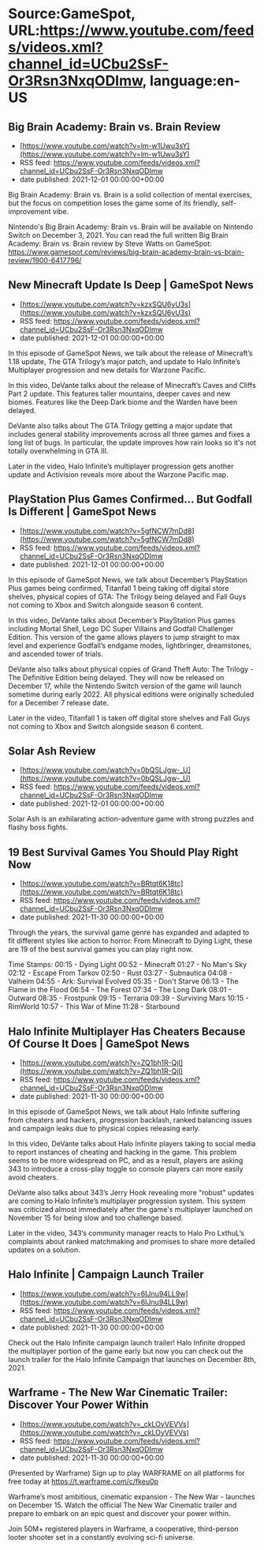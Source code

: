# Source:GameSpot, URL:https://www.youtube.com/feeds/videos.xml?channel_id=UCbu2SsF-Or3Rsn3NxqODImw, language:en-US

## Big Brain Academy: Brain vs. Brain Review
 - [https://www.youtube.com/watch?v=lm-w1Uwu3sY](https://www.youtube.com/watch?v=lm-w1Uwu3sY)
 - RSS feed: https://www.youtube.com/feeds/videos.xml?channel_id=UCbu2SsF-Or3Rsn3NxqODImw
 - date published: 2021-12-01 00:00:00+00:00

Big Brain Academy: Brain vs. Brain is a solid collection of mental exercises, but the focus on competition loses the game some of its friendly, self-improvement vibe.

Nintendo's Big Brain Academy: Brain vs. Brain will be available on Nintendo Switch on December 3, 2021. You can read the full written Big Brain Academy: Brain vs. Brain review by Steve Watts on GameSpot: https://www.gamespot.com/reviews/big-brain-academy-brain-vs-brain-review/1900-6417796/

## New Minecraft Update Is Deep | GameSpot News
 - [https://www.youtube.com/watch?v=kzxSQU6yU3s](https://www.youtube.com/watch?v=kzxSQU6yU3s)
 - RSS feed: https://www.youtube.com/feeds/videos.xml?channel_id=UCbu2SsF-Or3Rsn3NxqODImw
 - date published: 2021-12-01 00:00:00+00:00

In this episode of GameSpot News, we talk about the release of Minecraft’s 1.18 update, The GTA Trilogy’s major patch, and update to Halo Infinite’s Multiplayer progression and new details for Warzone Pacific. 

In this video, DeVante talks about the release of Minecraft’s Caves and Cliffs Part 2 update. This features taller mountains, deeper caves and new biomes. Features like the Deep Dark biome and the Warden have been delayed. 

DeVante also talks about The GTA Trilogy getting a major update that includes general stability improvements across all three games and fixes a long list of bugs. In particular, the update improves how rain looks so it's not totally overwhelming in GTA III. 

Later in the video, Halo Infinite’s multiplayer progression gets another update and Activision reveals more about the Warzone Pacific map.

## PlayStation Plus Games Confirmed… But Godfall Is Different | GameSpot News
 - [https://www.youtube.com/watch?v=5gfNCW7mDd8](https://www.youtube.com/watch?v=5gfNCW7mDd8)
 - RSS feed: https://www.youtube.com/feeds/videos.xml?channel_id=UCbu2SsF-Or3Rsn3NxqODImw
 - date published: 2021-12-01 00:00:00+00:00

In this episode of GameSpot News, we talk about December’s PlayStation Plus games being confirmed, Titanfall 1 being taking off digital store shelves, physical copies of GTA: The Trilogy being delayed and Fall Guys not coming to Xbox and Switch alongside season 6 content. 

In this video, DeVante talks about December’s PlayStation Plus games including Mortal Shell, Lego DC Super Villains and Godfall Challenger Edition. This version of the game allows players to jump straight to max level and experience Godfall’s endgame modes, lightbringer, dreamstones, and ascended tower of trials. 

DeVante also talks about physical copies of Grand Theft Auto: The Trilogy - The Definitive Edition being delayed. They will now be released on December 17, while the Nintendo Switch version of the game will launch sometime during early 2022. All physical editions were originally scheduled for a December 7 release date.

Later in the video, Titanfall 1 is taken off digital store shelves and Fall Guys not coming to Xbox and Switch alongside season 6 content.

## Solar Ash Review
 - [https://www.youtube.com/watch?v=0bQSLJgw-_U](https://www.youtube.com/watch?v=0bQSLJgw-_U)
 - RSS feed: https://www.youtube.com/feeds/videos.xml?channel_id=UCbu2SsF-Or3Rsn3NxqODImw
 - date published: 2021-12-01 00:00:00+00:00

Solar Ash is an exhilarating action-adventure game with strong puzzles and flashy boss fights.

## 19 Best Survival Games  You Should Play Right Now
 - [https://www.youtube.com/watch?v=BRtqt6K18tc](https://www.youtube.com/watch?v=BRtqt6K18tc)
 - RSS feed: https://www.youtube.com/feeds/videos.xml?channel_id=UCbu2SsF-Or3Rsn3NxqODImw
 - date published: 2021-11-30 00:00:00+00:00

Through the years, the survival game genre has expanded and adapted to fit different styles like action to horror. From Minecraft to Dying Light, these are 19 of the best survival games you can play right now.

Time Stamps:
00:15 - Dying Light
00:52 - Minecraft
01:27 - No Man's Sky
02:12 - Escape From Tarkov
02:50 - Rust
03:27 - Subnautica
04:08 - Valheim
04:55 - Ark: Survival Evolved
05:35 - Don't Starve
06:13 - The Flame in the Flood
06:54 - The Forest
07:34 - The Long Dark
08:01 - Outward
08:35 - Frostpunk
09:15 - Terraria
09:39 - Surviving Mars
10:15 - RimWorld
10:57 - This War of Mine
11:28 - Starbound

## Halo Infinite Multiplayer Has Cheaters Because Of Course It Does | GameSpot News
 - [https://www.youtube.com/watch?v=ZQ1bh1R-QjI](https://www.youtube.com/watch?v=ZQ1bh1R-QjI)
 - RSS feed: https://www.youtube.com/feeds/videos.xml?channel_id=UCbu2SsF-Or3Rsn3NxqODImw
 - date published: 2021-11-30 00:00:00+00:00

In this episode of GameSpot News, we talk about Halo Infinite suffering from cheaters and hackers, progression backlash, ranked balancing issues and campaign leaks due to physical copies releasing early. 

In this video, DeVante talks about Halo Infinite players taking to social media to report instances of cheating and hacking in the game. This problem seems to be more widespread on PC, and as a result, players are asking 343 to introduce a cross-play toggle so console players can more easily avoid cheaters.

DeVante also talks about 343’s Jerry Hook revealing more “robust" updates are coming to Halo Infinite’s multiplayer progression system. This system was criticized almost immediately after the game's multiplayer launched on November 15 for being slow and too challenge based. 

Later in the video, 343’s community manager reacts to Halo Pro LxthuL’s complaints about ranked matchmaking and promises to share more detailed updates on a solution.

## Halo Infinite | Campaign Launch Trailer
 - [https://www.youtube.com/watch?v=6IJnu94LL9w](https://www.youtube.com/watch?v=6IJnu94LL9w)
 - RSS feed: https://www.youtube.com/feeds/videos.xml?channel_id=UCbu2SsF-Or3Rsn3NxqODImw
 - date published: 2021-11-30 00:00:00+00:00

Check out the Halo Infinite campaign launch trailer! Halo Infinite dropped the multiplayer portion of the game early but now you can check out the launch trailer for the Halo Infinite Campaign that launches on December 8th, 2021.

## Warframe - The New War Cinematic Trailer: Discover Your Power Within
 - [https://www.youtube.com/watch?v=_ckLOyVEVVs](https://www.youtube.com/watch?v=_ckLOyVEVVs)
 - RSS feed: https://www.youtube.com/feeds/videos.xml?channel_id=UCbu2SsF-Or3Rsn3NxqODImw
 - date published: 2021-11-30 00:00:00+00:00

(Presented by Warframe) Sign up to play WARFRAME on all platforms for free today at https://t.warframe.com/c/fkeu0p

Warframe’s most ambitious, cinematic expansion - The New War - launches on December 15. Watch the official The New War Cinematic trailer and prepare to embark on an epic quest and discover your power within. 

Join 50M+ registered players in Warframe, a cooperative, third-person looter shooter set in a constantly evolving sci-fi universe.

